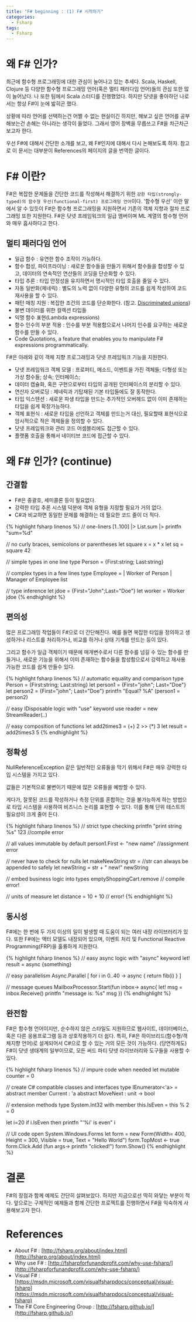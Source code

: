 ```yaml
---
title: "F# beginning : (1) F# 시작하기"
categories:
  - Fsharp
tags:
  - Fsharp
---
```


# 왜 F# 인가?
최근에 함수형 프로그래밍에 대한 관심이 늘어나고 있는 추세다. Scala, Haskell, Clojure 등 다양한 함수형 프로그래밍 언어(혹은 멀티 패러다임 언어)들의 관심 또한 많이 늘어났다. 나 또한 팀에서 Scala 스터디를 진행했었다. 하지만 닷넷을 좋아하던 나로서는 항상 F#이 눈에 밟히곤 했다. 

상황에 따라 언어를 선택하는건 어쩔 수 없는 현실이긴 하지만, 해보고 싶은 언어를 공부해보는건 손해는 아니라는 생각이 들었다. 그래서 영어 장벽을 무릅쓰고 F#을 차근차근 보고자 한다.

우선 F#에 대해서 간단한 소개를 보고, 왜 F#인지에 대해서 다시 논해보도록 하자. 참고로 이 문서는 대부분이 References의 페이지의 글을 번역한 글이다.

# F# 이란?
F#은 복잡한 문제들을 간단한 코드를 작성해서 해결하기 위한 `강한 타입(strongly-typed)의 함수형 우선(functional-first) 프로그래밍 언어`이다. '함수형 우선' 이란 말에서 알 수 있듯이 F#은 함수형 프로그래밍을 지원하면서 기존의 객체 지향과 절차 프로그래밍 또한 지원한다. F#은 닷넷 프레임워크의 일급 멤버이며 ML 계열의 함수형 언어와 매우 흡사하다고 한다.

## 멀티 패러다임 언어
- 일급 함수 : 유연한 함수 조작이 가능하다.
- 함수 합성, 파이프라이닝 : 새로운 함수들을 만들기 위해서 함수들을 합성할 수 있고, 데이터의 연속적인 연산들의 코딩을 단순화할 수 있다.
- 타입 추론 : 타입 안정성을 유지하면서 명시적인 타입 호출을 줄일 수 있다.
- 자동 일반화(제네릭) : 별도의 노력 없이 다양한 유형의 코드를 쉽게 작성하여 코드 재사용을 할 수 있다.
- 패턴 매칭 지원 : 복잡한 조건의 코드를 단순화한다. (참고. [Discriminated unions](https://docs.microsoft.com/ko-kr/dotnet/fsharp/language-reference/discriminated-unions))
- 불변 데이터를 위한 컬렉션 타입들
- 익명 함수 표현(Lambda expressions)
- 함수 인수의 부분 적용 : 인수를 부분 적용함으로서 나머지 인수를 요구하는 새로운 함수를 만들 수 있다.
- Code Quotations, a feature that enables you to manipulate F# expressions programmatically. 

F#은 아래와 같이 객체 지향 프로그래밍과 닷넷 프레임워크 기능을 지원한다.
- 닷넷 프레임워크 객체 모델 : 프로퍼티, 메소드, 이벤트을 가진 객체들; 다형성 또는 가상 함수들; 상속; 인터페이스;
- 데이터 캡슐화, 혹은 구현으로부터 타입의 공개된 인터페이스의 분리할 수 있다.
- 연산자 오버로딩 : 제네릭과 기탑재된 기본 타입들에도 잘 동작한다.
- 타입 익스텐션 : 새로운 파생 타입을 만드는 추가적인 오버헤드 없이 이미 존재하는 타입을 쉽게 확장가능하다.
- 객체 표현식 : 새로운 타입을 선언하고 객체를 만드는거 대신, 필요할때 표현식으로 암시적으로 작은 객체들을 정의할 수 있다.
- 닷넷 프레임워크와 관리 코드 어셈블리에도 접근할 수 있다.
- 플랫폼 호출을 통해서 네이티브 코드에 접근할 수 있다.

# 왜 F# 인가? (continue)
## 간결함
- F#은 중괄호, 세미콜론 등이 필요없다.
- 강력한 타입 추론 시스템 덕분에 객체 유형을 지정할 필요가 거의 없다.
- C#과 비교하면 동일한 문제를 해결하는 데 필요한 코드 줄이 더 적다.

{% highlight fsharp linenos %}
// one-liners
[1..100] |> List.sum |> printfn "sum=%d"

// no curly braces, semicolons or parentheses
let square x = x * x
let sq = square 42 

// simple types in one line
type Person = {First:string; Last:string}

// complex types in a few lines
type Employee = 
  | Worker of Person
  | Manager of Employee list

// type inference
let jdoe = {First="John";Last="Doe"}
let worker = Worker jdoe
{% endhighlight %}

## 편의성
많은 프로그래밍 작업들이 F#으로 더 간단해진다. 예를 들면 복잡한 타입을 정의하고 생성하거나 리스트를 처리하거나, 비교를 하거나 상태 기계를 만드는 등이 있다.

그리고 함수가 일급 객체이기 때문에 매개변수로서 다른 함수를 넘길 수 있는 함수를 만들거나, 새로운 기능을 위해서 이미 존재하는 함수들을 합성함으로서 강력하고 재사용 가능한 코드를 쉽게 만들수 있다.

{% highlight fsharp linenos %}
// automatic equality and comparison
type Person = {First:string; Last:string}
let person1 = {First="john"; Last="Doe"}
let person2 = {First="john"; Last="Doe"}
printfn "Equal? %A"  (person1 = person2)

// easy IDisposable logic with "use" keyword
use reader = new StreamReader(..)

// easy composition of functions
let add2times3 = (+) 2 >> (*) 3
let result = add2times3 5
{% endhighlight %}

## 정확성
NullReferenceException 같은 일반적인 오류들을 막기 위해서 F#은 매우 강력한 타입 시스템을 가지고 있다.

값들은 기본적으로 불변이기 때문에 많은 오류들을 예방할 수 있다.

게다가, 잘못된 코드를 작성하거나 측정 단위를 혼합하는 것을 불가능하게 하는 방법으로 타입 시스템을 사용하여 비즈니스 논리를 표현할 수 있다. 이를 통해 단위 테스트의 필요성이 크게 줄어 든다.

{% highlight fsharp linenos %}
// strict type checking
printfn "print string %s" 123 //compile error

// all values immutable by default
person1.First <- "new name"  //assignment error 

// never have to check for nulls
let makeNewString str = 
   //str can always be appended to safely
   let newString = str + " new!"
   newString

// embed business logic into types
emptyShoppingCart.remove   // compile error!

// units of measure
let distance = 10<m> + 10<ft> // error!
{% endhighlight %}

## 동시성
F#에는 한 번에 두 가지 이상의 일이 발생할 때 도움이 되는 여러 내장 라이브러리가 있다. 또한 F#에는 액터 모델도 내장되어 있으며, 이벤트 처리 및 Functional Reactive Programming(FRP)을 훌륭하게 지원한다.

{% highlight fsharp linenos %}
// easy async logic with "async" keyword
let! result = async {something}

// easy parallelism
Async.Parallel [ for i in 0..40 -> 
      async { return fib(i) } ]

// message queues
MailboxProcessor.Start(fun inbox-> async{
	let! msg = inbox.Receive()
	printfn "message is: %s" msg
	})
{% endhighlight %}

## 완전함
F#은 함수형 언어이지만, 순수하지 않은 스타일도 지원하므로 웹사이트, 데이터베이스, 혹은 다른 응용프로그램 등과 상호작용하기 더 쉽다. 특히, F#은 하이브리드(함수형/객체지향 언어)로 설계되어서 C#으로 할 수 있는 거의 모든 것이 가능하다. (당연하게도) F#이 닷넷 생태계의 일부이므로, 모든 써드 파티 닷넷 라이브러리와 도구들을 사용할 수 있다.

{% highlight fsharp linenos %}
// impure code when needed
let mutable counter = 0

// create C# compatible classes and interfaces
type IEnumerator<'a> = 
    abstract member Current : 'a
    abstract MoveNext : unit -> bool 

// extension methods
type System.Int32 with
    member this.IsEven = this % 2 = 0

let i=20
if i.IsEven then printfn "'%i' is even" i
	
// UI code
open System.Windows.Forms 
let form = new Form(Width= 400, Height = 300, 
   Visible = true, Text = "Hello World") 
form.TopMost <- true
form.Click.Add (fun args-> printfn "clicked!")
form.Show()
{% endhighlight %}

# 결론
F#의 장점과 함께 예제도 간단히 살펴보았다. 하지만 지금으로선 딱히 와닿는 부분이 적다. 앞으로는 구체적인 예제들과 함께 간단한 프로젝트를 진행하면서 F#을 익숙하게 사용해보고자 한다.

# References
- About F# : [http://fsharp.org/about/index.html](http://fsharp.org/about/index.html)
- Why use F# : [http://fsharpforfunandprofit.com/why-use-fsharp/](http://fsharpforfunandprofit.com/why-use-fsharp/)
- Visual F# : [https://msdn.microsoft.com/visualfsharpdocs/conceptual/visual-fsharp](https://msdn.microsoft.com/visualfsharpdocs/conceptual/visual-fsharp)
- The F# Core Engineering Group : [http://fsharp.github.io/](http://fsharp.github.io/)